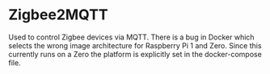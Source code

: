 # Zigbee2MQTT

Used to control Zigbee devices via MQTT. There is a bug in Docker which selects
the wrong image architecture for Raspberry Pi 1 and Zero. Since this currently
runs on a Zero the platform is explicitly set in the docker-compose file.
